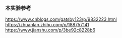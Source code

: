 ### 本实验参考
https://www.cnblogs.com/gatsby123/p/9832223.html 
https://zhuanlan.zhihu.com/p/188757141
https://www.jianshu.com/p/3be92c8228b6